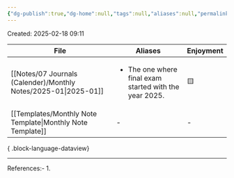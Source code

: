 ```yaml
---
{"dg-publish":true,"dg-home":null,"tags":null,"aliases":null,"permalink":"/library/j-months-in-color/","dgPassFrontmatter":true,"updated":"2025-02-18T09:13:14.758+05:30"}
---
```


Created: 2025-02-18 09:11

| File                                                               | Aliases                                                                | Enjoyment |
| ------------------------------------------------------------------ | ---------------------------------------------------------------------- | --------- |
| [[Notes/07 Journals (Calender)/Monthly Notes/2025-01\|2025-01]] | <ul><li>The one where final exam started with the year 2025.</li></ul> | 🟨        |
| [[Templates/Monthly Note Template\|Monthly Note Template]]      | \-                                                                     | \-        |

{ .block-language-dataview}

---
References:-
1. 